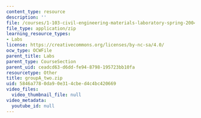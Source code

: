 ```yaml
---
content_type: resource
description: ''
file: /courses/1-103-civil-engineering-materials-laboratory-spring-2004/5846a7780da90e314cbed4c4bc420669_groupA_two.zip
file_type: application/zip
learning_resource_types:
- Labs
license: https://creativecommons.org/licenses/by-nc-sa/4.0/
ocw_type: OCWFile
parent_title: Labs
parent_type: CourseSection
parent_uid: ceadcd63-d6dd-fe94-8798-195723bb10fa
resourcetype: Other
title: groupA_two.zip
uid: 5846a778-0da9-0e31-4cbe-d4c4bc420669
video_files:
  video_thumbnail_file: null
video_metadata:
  youtube_id: null
---
```

